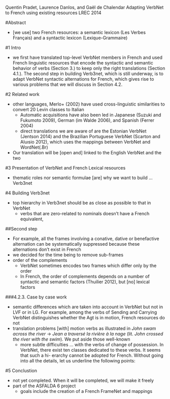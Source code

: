 Quentin Pradet, Laurence Danlos, and Gaël de Chalendar
Adapting VerbNet to French using existing resources
LREC 2014

#Abstract

* [we use] two French resources: a semantic lexicon (Les Verbes Français) and
  a syntactic lexicon (Lexique-Grammaire)

#1 Intro

* we first have translated top-level VerbNet members in French and used French
  linguistic resources that encode the syntactic and semantic behavior of
  verbs (Section 3.) to keep only the right translations (Section 4.1.). The
  second step in building Verb3net, which is still underway, is to adapt
  VerbNet syntactic alternations for French, which gives rise to various
  problems that we will discuss in Section 4.2.

#2 Related work

* other languages, Merlo+ (2002) have used cross-linguistic similarities
  to convert 20 Levin classes to Italian
  * Automatic acquisitions have also been led in Japanese (Suzuki and Fukumoto
    2009), German (im Walde 2006), and Spanish (Ferrer 2004)
  * direct translations we are aware of are the Estonian VerbNet (Jentson 2014)
    and the Brazilian Portuguese VerbNet (Scarton and Aluısio 2012), which uses
    the mappings between VerbNet and WordNet(.Br)
* Our translation will be [open and] linked to the English VerbNet and the two

#3 Presentation of VerbNet and French Lexical resources

* thematic roles nor semantic formulae [are] why we want to build ... Verb3net

#4 Building Verb3net

* top hierarchy in Verb3net should be as close as possible to that in VerbNet
  *  verbs that are zero-related to nominals doesn’t have a French equivalent,

##Second step

* For example, all the frames involving a conative, dative or benefactive
  alternation can be systematically suppressed because these alternations don’t
  exist in French
* we decided for the time being to remove sub-frames
* order of the complements
  * VerbNet sometimes encodes two frames which differ only by the order
  * In French, the order of complements depends on a number of syntactic and
    semantic factors (Thuilier 2012), but [no] lexical factors

###4.2.3. Case by case work

* semantic differences which are taken into account in VerbNet but not in
  LVF or in LG. For example, among the verbs of Sending and Carrying
  VerbNet distinguishes whether the Agt is in motion, French resources do not
* translation problems [with] motion verbs as illustrated in
  _John swam across the river_ → _Jean a traversé la rivière à la nage_
  (lit.  _John crossed the river with the swim_). We put aside those well-known
  * more subtle difficulties ... with the verbs of change of possession. In
    VerbNet, there exist ten classes dedicated to these verbs.  It seems that
    such a hi- erarchy cannot be adopted for French.  Without going into all
    the details, let us underline the following points:

#5 Conclustion

* not yet completed. When it will be completed, we will make it freely
* part of the ASFALDA 6 project
  * goals include the creation of a French FrameNet and mappings
